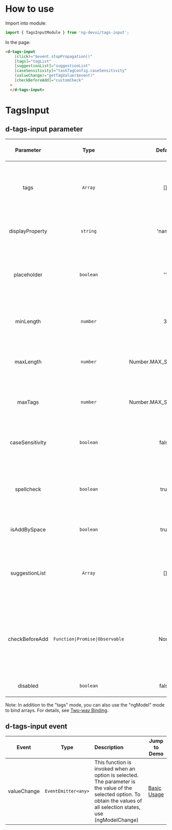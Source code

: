 # How to use
Import into module:
```ts
import { TagsInputModule } from 'ng-devui/tags-input';
```

In the page:
```html
<d-tags-input
    (click)="$event.stopPropagation()"
    [tags]="tagList"
    [suggestionList]="suggestionList"
    [caseSensitivity]="taskTagConfig.caseSensitivity"
    (valueChange)="getTagValue($event)"
    [checkBeforeAdd]="customCheck"
  >
  </d-tags-input>
```
# TagsInput

## d-tags-input parameter

|    Parameter    |              Type               |         Default         | Description                                                                                                                      | Jump to Demo                                           |
| :-------------: | :-----------------------------: | :---------------------: | :------------------------------------------------------------------------------------------------------------------------------- | ------------------------------------------------------ |
|      tags       |             `Array`             |           []            | Required. This parameter records the entered tag and selected tag list.                                                          | [Basic Usage](demo#basic-usage) |
| displayProperty |            `string`             |         'name'          | Optional. Attribute name used by a list item                                                                                     | [Basic Usage](demo#basic-usage) |
|   placeholder   |            `boolean`            |           ''            | Optional. This parameter specifies the placeholder in the text box.                                                              | [Basic Usage](demo#basic-usage) |
|    minLength    |            `number`             |            3            | Optional. Enter the minimum length of the tag content.                                                                           | [Basic Usage](demo#basic-usage) |
|    maxLength    |            `number`             | Number.MAX_SAFE_INTEGER | Optional. Enter the maximum length of the tag content.                                                                           | [Basic Usage](demo#basic-usage) |
|     maxTags     |            `number`             | Number.MAX_SAFE_INTEGER | Optional. Maximum number of tags that can be entered                                                                             | [Basic Usage](demo#basic-usage) |
| caseSensitivity |            `boolean`            |          false          | Optional. Is case sensitive. The default value is ignoring.                                                                      | [Basic Usage](demo#basic-usage) | Write      |
|   spellcheck    |            `boolean`            |          true           | Optional. Indicates whether to enable spelling check in the input text box.                                                                          | [Basic Usage](demo#basic-usage) | spellcheck |
|  isAddBySpace   |            `boolean`            |          true           | Optional. Whether to support the space bar.                                                                                      | [Basic Usage](demo#basic-usage) | label.     |
| suggestionList  |             `Array`             |           []            | Optional. This parameter is a drop-down list box. The default tag list can be selected.                                          | [Basic Usage](demo#basic-usage) |
| checkBeforeAdd  | `Function\|Promise\|Observable` |          None           | Optional. User-defined verification function whose type is (newTag: string) => boolean, Promise<boolean>, or Observable<boolean> | [Basic Usage](demo#basic-usage) |
|    disabled     |            `boolean`            |          false          | Optional. Disabled is unavailable.                                                                                               | [Basic Usage](demo#basic-usage) |

Note: In addition to the "tags" mode, you can also use the "ngModel" mode to bind arrays. For details, see [Two-way Binding](demo#ng-model).

## d-tags-input event

|    Event    |        Type         | Description                                                                                                                                                               | Jump to Demo                                           |
| :---------: | :-----------------: | :------------------------------------------------------------------------------------------------------------------------------------------------------------------------ | ------------------------------------------------------ |
| valueChange | `EventEmitter<any>` | This function is invoked when an option is selected. The parameter is the value of the selected option. To obtain the values of all selection states, use (ngModelChange) | [Basic Usage](demo#basic-usage) |
